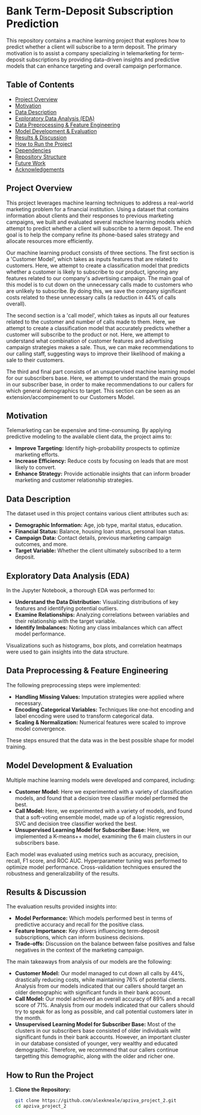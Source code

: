 # Bank Term-Deposit Subscription Prediction

This repository contains a machine learning project that explores how to predict whether a client will subscribe to a term deposit. The primary motivation is to assist a company specializing in telemarketing for term-deposit subscriptions by providing data-driven insights and predictive models that can enhance targeting and overall campaign performance.

## Table of Contents

- [Project Overview](#project-overview)
- [Motivation](#motivation)
- [Data Description](#data-description)
- [Exploratory Data Analysis (EDA)](#exploratory-data-analysis-eda)
- [Data Preprocessing & Feature Engineering](#data-preprocessing--feature-engineering)
- [Model Development & Evaluation](#model-development--evaluation)
- [Results & Discussion](#results--discussion)
- [How to Run the Project](#how-to-run-the-project)
- [Dependencies](#dependencies)
- [Repository Structure](#repository-structure)
- [Future Work](#future-work)
- [Acknowledgements](#acknowledgements)

## Project Overview

This project leverages machine learning techniques to address a real-world marketing problem for a financial institution. Using a dataset that contains information about clients and their responses to previous marketing campaigns, we built and evaluated several machine learning models which attempt to predict whether a client will subscribe to a term deposit. The end goal is to help the company refine its phone-based sales strategy and allocate resources more efficiently.

Our machine learning product consists of three sections. The first section is a 'Customer Model', which takes as inputs features that are related to customers. Here, we attempt to create a classification model that predicts whether a customer is likely to subscribe to our product, ignoring any features related to our company's advertising campaign. The main goal of this model is to cut down on the unnecessary calls made to customers who are unlikely to subscribe. By doing this, we save the company significant costs related to these unnecessary calls (a reduction in 44% of calls overall). 

The second section is a 'call model', which takes as inputs all our features related to the customer and number of calls made to them. Here, we attempt to create a classification model that accurately predicts whether a customer will subscribe to the product or not. Here, we attempt to understand what combination of customer features and advertising campaign strategies makes a sale. Thus, we can make recommendations to our calling staff, suggesting ways to improve their likelihood of making a sale to their customers. 

The third and final part consists of an unsupervised machine learning model for our subscribers base. Here, we attempt to understand the main groups in our subscriber base, in order to make recommendations to our callers for which general demographics to target. This section can be seen as an extension/accompinement to our Customers Model.

## Motivation

Telemarketing can be expensive and time-consuming. By applying predictive modeling to the available client data, the project aims to:
- **Improve Targeting:** Identify high-probability prospects to optimize marketing efforts.
- **Increase Efficiency:** Reduce costs by focusing on leads that are most likely to convert.
- **Enhance Strategy:** Provide actionable insights that can inform broader marketing and customer relationship strategies.

## Data Description

The dataset used in this project contains various client attributes such as:
- **Demographic Information:** Age, job type, marital status, education.
- **Financial Status:** Balance, housing loan status, personal loan status.
- **Campaign Data:** Contact details, previous marketing campaign outcomes, and more.
- **Target Variable:** Whether the client ultimately subscribed to a term deposit.

## Exploratory Data Analysis (EDA)

In the Jupyter Notebook, a thorough EDA was performed to:
- **Understand the Data Distribution:** Visualizing distributions of key features and identifying potential outliers.
- **Examine Relationships:** Analyzing correlations between variables and their relationship with the target variable.
- **Identify Imbalances:** Noting any class imbalances which can affect model performance.

Visualizations such as histograms, box plots, and correlation heatmaps were used to gain insights into the data structure.

## Data Preprocessing & Feature Engineering

The following preprocessing steps were implemented:
- **Handling Missing Values:** Imputation strategies were applied where necessary.
- **Encoding Categorical Variables:** Techniques like one-hot encoding and label encoding were used to transform categorical data.
- **Scaling & Normalization:** Numerical features were scaled to improve model convergence.

These steps ensured that the data was in the best possible shape for model training.

## Model Development & Evaluation

Multiple machine learning models were developed and compared, including:
- **Customer Model:** Here we experimented with a variety of classification models, and found that a decision tree classifier model performed the best.
- **Call Model:** Here, we experimented with a variety of models, and found that a soft-voting ensemble model, made up of a logistic regression, SVC and decision tree classifier worked the best.
- **Unsupervised Learning Model for Subscriber Base:** Here, we implemented a K-means++ model, examining the 6 main clusters in our subscribers base.

Each model was evaluated using metrics such as accuracy, precision, recall, F1 score, and ROC AUC. Hyperparameter tuning was performed to optimize model performance. Cross-validation techniques ensured the robustness and generalizability of the results.

## Results & Discussion

The evaluation results provided insights into:
- **Model Performance:** Which models performed best in terms of predictive accuracy and recall for the positive class.
- **Feature Importance:** Key drivers influencing term-deposit subscriptions, which can inform business decisions.
- **Trade-offs:** Discussion on the balance between false positives and false negatives in the context of the marketing campaign.

The main takeaways from analysis of our models are the following:

- **Customer Model:** Our model managed to cut down all calls by 44%, drastically reducing costs, while maintaining 76% of potential clients. Analysis from our models indicated that our callers should target an older demographic with significant funds in their bank account.
- **Call Model:** Our model achieved an overall accuracy of 89% and a recall score of 71%. Analysis from our models indicated that our callers should try to speak for as long as possible, and call potential customers later in the month.
- **Unsupervised Learning Model for Subscriber Base:** Most of the clusters in our subscribers base consisted of older individuals wiht significant funds in their bank accounts. However, an important cluster in our database consisted of younger, very wealthy and educated demographic. Therefore, we recommend that our callers continue targetting this demographic, along with the older and richer one.
## How to Run the Project

1. **Clone the Repository:**

   ```bash
   git clone https://github.com/alexkneale/apziva_project_2.git
   cd apziva_project_2
